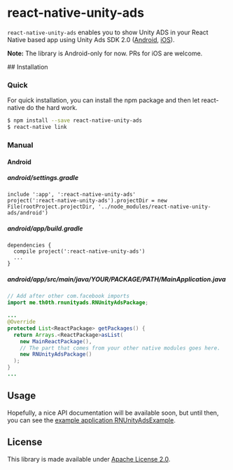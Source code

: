 # react-native-unity-ads

`react-native-unity-ads` enables you to show Unity ADS in your React Native based app using Unity Ads SDK 2.0 ([Android](https://github.com/Unity-Technologies/unity-ads-android), [iOS](https://github.com/Unity-Technologies/unity-ads-ios)).

**Note:** The library is Android-only for now. PRs for iOS are welcome.

## Installation

### Quick

For quick installation, you can install the npm package and then let react-native do the hard work.

```sh
$ npm install --save react-native-unity-ads
$ react-native link
```

### Manual

#### Android

##### android/settings.gradle

```
include ':app', ':react-native-unity-ads'
project(':react-native-unity-ads').projectDir = new File(rootProject.projectDir, '../node_modules/react-native-unity-ads/android')
```

##### android/app/build.gradle

```
dependencies {
  compile project(':react-native-unity-ads')
  ...
}
```

##### android/app/src/main/java/YOUR/PACKAGE/PATH/MainApplication.java

```java
// Add after other com.facebook imports
import me.th0th.rnunityads.RNUnityAdsPackage;

...
@Override
protected List<ReactPackage> getPackages() {
  return Arrays.<ReactPackage>asList(
    new MainReactPackage(),
    // The part that comes from your other native modules goes here.
    new RNUnityAdsPackage()
  );
}
...
```

## Usage

Hopefully, a nice API documentation will be available soon, but until then, you can see the [example application RNUnityAdsExample](https://github.com/th0th/react-native-unity-ads/blob/master/RNUnityAdsExample).

## License

This library is made available under [Apache License 2.0](http://www.apache.org/licenses/LICENSE-2.0).
